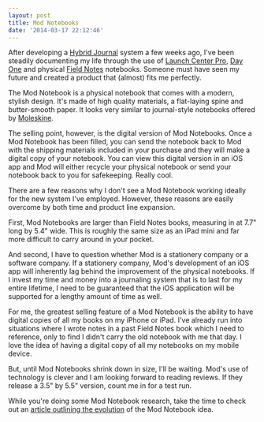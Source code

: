 ```yaml
---
layout: post
title: Mod Notebooks
date: '2014-03-17 22:12:46'
---
```


<p>After developing a <a href="http://www.thenewsprint.co//the-hybrid-journal">Hybrid Journal</a> system a few weeks ago, I've been steadily documenting my life through the use of <a href="http://contrast.co/launch-center-pro/">Launch Center Pro</a>, <a href="http://dayoneapp.com">Day One</a> and physical <a href="http://fieldnotesbrand.com">Field Notes</a> notebooks. Someone must have seen my future and created a product that (almost) fits me perfectly.</p>

<p>The Mod Notebook is a physical notebook that comes with a modern, stylish design. It's made of high quality materials, a flat-laying spine and butter-smooth paper. It looks very similar to journal-style notebooks offered by <a href="http://shop.moleskine.com/en-us/notebooks-journals/classic/">Moleskine</a>.</p>

<p>The selling point, however, is the digital version of Mod Notebooks. Once a Mod Notebook has been filled, you can send the notebook back to Mod with the shipping materials included in your purchase and they will make a digital copy of your notebook. You can view this digital version in an iOS app and Mod will either recycle your physical notebook or send your notebook back to you for safekeeping. Really cool.</p>

<p>There are a few reasons why I don't see a Mod Notebook working ideally for the new system I've employed. However, these reasons are easily overcome by both time and product line expansion.</p>

<p>First, Mod Notebooks are larger than Field Notes books, measuring in at 7.7" long by 5.4" wide. This is roughly the same size as an iPad mini and far more difficult to carry around in your pocket.</p>

<p>And second, I have to question whether Mod is a stationery company or a software company. If a stationery company, Mod's development of an iOS app will inherently lag behind the improvement of the physical notebooks. If I invest my time and money into a journaling system that is to last for my entire lifetime, I need to be guaranteed that the iOS application will be supported for a lengthy amount of time as well.</p>

<p>For me, the greatest selling feature of a Mod Notebook is the ability to have digital copies of all my books on my iPhone or iPad. I've already run into situations where I wrote notes in a past Field Notes book which I need to reference, only to find I didn't carry the old notebook with me that day. I love the idea of having a digital copy of all my notebooks on my mobile device.</p>

<p>But, until Mod Notebooks shrink down in size, I'll be waiting. Mod's use of technology is clever and I am looking forward to reading reviews. If they release a 3.5" by 5.5" version, count me in for a test run.</p>

<p>While you're doing some Mod Notebook research, take the time to check out an <a href="http://needwant.com/p/draft-from-zero-to-kickstarter-in-5k/">article outlining the evolution</a> of the Mod Notebook idea. </p>